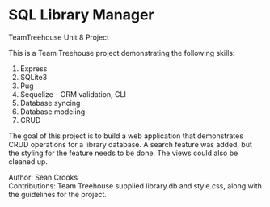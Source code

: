 # SQL Library Manager
TeamTreehouse Unit 8 Project

This is a Team Treehouse project demonstrating the following skills:
1) Express
2) SQLite3 
3) Pug
4) Sequelize - ORM validation, CLI
6) Database syncing
7) Database modeling
8) CRUD

The goal of this project is to build a web application that demonstrates CRUD operations for a library database. A search feature was added, but the styling for the feature needs to be done. The views could also be cleaned up. 

Author: Sean Crooks
<br>Contributions: Team Treehouse supplied library.db and style.css, along with the guidelines for the project.

